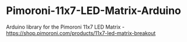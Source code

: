 # Pimoroni-11x7-LED-Matrix-Arduino
Arduino library for the Pimoroni 11x7 LED Matrix - https://shop.pimoroni.com/products/11x7-led-matrix-breakout
